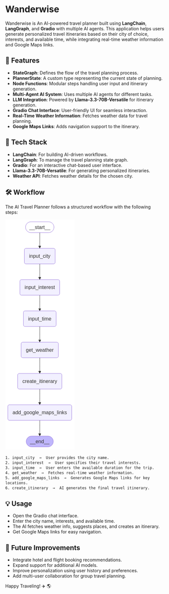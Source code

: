 # Wanderwise

Wanderwise is An AI-powered travel planner built using **LangChain**, **LangGraph**, and **Gradio** with multiple AI agents. This application helps users generate personalized travel itineraries based on their city of choice, interests, and available time, while integrating real-time weather information and Google Maps links.

## 🚀 Features
- **StateGraph**: Defines the flow of the travel planning process.
- **PlannerState**: A custom type representing the current state of planning.
- **Node Functions**: Modular steps handling user input and itinerary generation.
- **Multi-Agent AI System**: Uses multiple AI agents for different tasks.
- **LLM Integration**: Powered by **Llama-3.3-70B-Versatile** for itinerary generation.
- **Gradio Chat Interface**: User-friendly UI for seamless interaction.
- **Real-Time Weather Information**: Fetches weather data for travel planning.
- **Google Maps Links**: Adds navigation support to the itinerary.

## 🔧 Tech Stack
- **LangChain**: For building AI-driven workflows.
- **LangGraph**: To manage the travel planning state graph.
- **Gradio**: For an interactive chat-based user interface.
- **Llama-3.3-70B-Versatile**: For generating personalized itineraries.
- **Weather API**: Fetches weather details for the chosen city.

## 🛠 Workflow
The AI Travel Planner follows a structured workflow with the following steps:

![example1](Workflow/workflow.png)


```plaintext
1. input_city  →  User provides the city name.
2. input_interest  →  User specifies their travel interests.
3. input_time  →  User enters the available duration for the trip.
4. get_weather  →  Fetches real-time weather information.
5. add_google_maps_links  →  Generates Google Maps links for key locations.
6. create_itinerary  →  AI generates the final travel itinerary.
```

## 💡 Usage
- Open the Gradio chat interface.
- Enter the city name, interests, and available time.
- The AI fetches weather info, suggests places, and creates an itinerary.
- Get Google Maps links for easy navigation.

## 🎯 Future Improvements
- Integrate hotel and flight booking recommendations.
- Expand support for additional AI models.
- Improve personalization using user history and preferences.
- Add multi-user collaboration for group travel planning.

Happy Traveling! ✈️ 🌎

